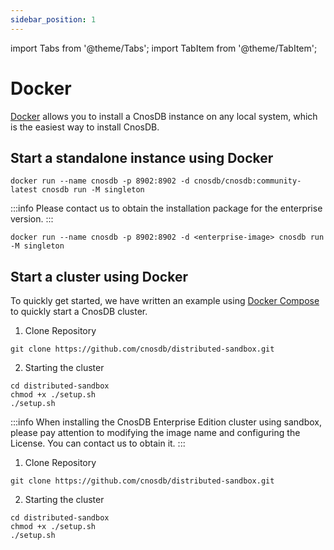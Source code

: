 ```yaml
---
sidebar_position: 1
---
```


import Tabs from '@theme/Tabs';
import TabItem from '@theme/TabItem';

# Docker

[Docker](https://docs.docker.com/get-docker/) allows you to install a CnosDB instance on any local system, which is the easiest way to install CnosDB.

## Start a standalone instance using Docker

<Tabs groupId="editions">
<TabItem value="Community" label="Community">

```shell
docker run --name cnosdb -p 8902:8902 -d cnosdb/cnosdb:community-latest cnosdb run -M singleton
```

</TabItem>

<TabItem value="Enterprise" label="Enterprise">

:::info
Please contact us to obtain the installation package for the enterprise version.
:::

```shell
docker run --name cnosdb -p 8902:8902 -d <enterprise-image> cnosdb run -M singleton
```

</TabItem>
</Tabs>

## Start a cluster using Docker

To quickly get started, we have written an example using [Docker Compose](https://docs.docker.com/compose/install/) to quickly start a CnosDB cluster.

<Tabs groupId="editions">
<TabItem value="Community" label="Community">

1. Clone Repository

```shell
git clone https://github.com/cnosdb/distributed-sandbox.git
```

2. Starting the cluster

```shell
cd distributed-sandbox
chmod +x ./setup.sh
./setup.sh
```

</TabItem>
<TabItem value="Enterprise" label="Enterprise">

:::info
When installing the CnosDB Enterprise Edition cluster using sandbox, please pay attention to modifying the image name and configuring the License. You can contact us to obtain it.
:::

1. Clone Repository

```shell
git clone https://github.com/cnosdb/distributed-sandbox.git
```

2. Starting the cluster

```shell
cd distributed-sandbox
chmod +x ./setup.sh
./setup.sh
```

</TabItem>
</Tabs>